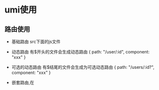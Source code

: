 # umi使用

## 路由使用

* 基础路由 src下面的js文件
  
* 动态路由 有$开头的文件会生成动态路由 { path: "/user/:id", component: "xxx" }

* 可选的动态路由 有$结尾的文件会生成为可选动态路由 { path: "/users/:id?", component: "xxx" }

* 嵌套路由,在
